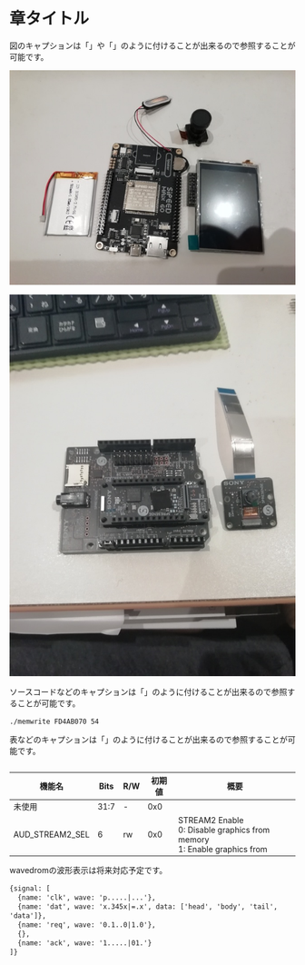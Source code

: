 # 章タイトル

図のキャプションは「<a class="FigImageRef" href="#IMAGE1"></a>」や「<a class="FigImageRef" href="#IMAGE2"></a>」のように付けることが出来るので参照することが可能です。

![画像](./images/image1.jpg)
<span id="IMAGE1"></span>

![画像](./images/image2.jpg)
<span id="IMAGE2"></span>

ソースコードなどのキャプションは「<a class="FigCodeRef" href="#LIST1"></a>」のように付けることが出来るので参照することが可能です。

```txt:ソースコード
./memwrite FD4AB070 54
```
<span id="LIST1"></span>

表などのキャプションは「<a class="FigTableRef" href="#TABLE1"></a>」のように付けることが出来るので参照することが可能です。


```txt:表のタイトル2
```

| 機能名 | Bits | R/W | 初期値 | 概要 |
|-----|-----|-----|-----|-----|
| 未使用 | 31:7 | - | 0x0 | |
| AUD_STREAM2_SEL | 6 | rw | 0x0 | STREAM2 Enable<br>0: Disable graphics from memory<br>1: Enable graphics from
<span id="TABLE1"></span>


wavedromの波形表示は将来対応予定です。

```wavedrom:波形
{signal: [
  {name: 'clk', wave: 'p.....|...'},
  {name: 'dat', wave: 'x.345x|=.x', data: ['head', 'body', 'tail', 'data']},
  {name: 'req', wave: '0.1..0|1.0'},
  {},
  {name: 'ack', wave: '1.....|01.'}
]}
```

